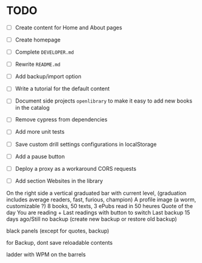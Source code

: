 # TODO

- [ ] Create content for Home and About pages
- [ ] Create homepage
- [ ] Complete `DEVELOPER.md`
- [ ] Rewrite `README.md`
- [ ] Add backup/import option
- [ ] Write a tutorial for the default content
- [ ] Document side projects `openlibrary` to make it easy to add new books in the catalog
- [ ] Remove cypress from dependencies
- [ ] Add more unit tests
- [ ] Save custom drill settings configurations in localStorage
- [ ] Add a pause button
- [ ] Deploy a proxy as a workaround CORS requests
- [ ] Add section Websites in the library




On the right side 
a vertical graduated bar with current level, (graduation includes average readers, fast, furious, champion)
A profile image (a worm, customizable ?)
8 books, 50 texts, 3 ePubs read in 50 heures 
Quote of the day
You are reading + Last readings with button to switch
Last backup 15 days ago/Still no backup (create new backup or restore old backup)

black panels (except for quotes, backup)

for Backup, dont save reloadable contents

ladder with WPM on the barrels 